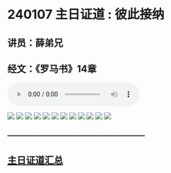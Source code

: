 # 240107 主日证道 : 彼此接纳
## 讲员：薛弟兄
## 经文：《罗马书》14章

<audio controls src="./240107.mp3"></audio>

![](./01.jpg)
![](./02.jpg)
![](./03.jpg)
![](./04.jpg)
![](./05.jpg)
![](./06.jpg)
![](./07.jpg)
![](./08.jpg)
![](./09.jpg)
![](./10.jpg)
![](./11.jpg)
![](./12.jpg)



### ———————————————————

## [主日证道汇总](https://nccchurch.github.io/Sermons/)




